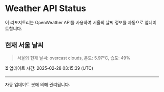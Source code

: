 
# Weather API Status

이 리포지토리는 OpenWeather API를 사용하여 서울의 날씨 정보를 자동으로 업데이트합니다.

## 현재 서울 날씨
> 서울의 현재 날씨: overcast clouds, 온도: 5.97°C, 습도: 49%

⏳ 업데이트 시간: 2025-02-28 03:15:39 (UTC)

---
자동 업데이트 봇에 의해 관리됩니다.
